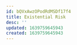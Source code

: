 ```yaml
---
id: bQVxAwzOPodRdMSDf17f4
title: Existential Risk
desc: ''
updated: 1639759645943
created: 1639759645943
---
```


